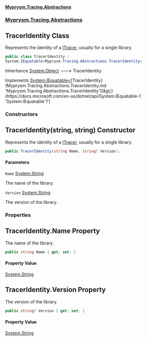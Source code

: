 #### [Myprysm.Tracing.Abstractions](index.md 'index')
### [Myprysm.Tracing.Abstractions](index.md#Myprysm.Tracing.Abstractions 'Myprysm.Tracing.Abstractions')

## TracerIdentity Class

Represents the identity of a [ITracer](Myprysm.Tracing.Abstractions.ITracer.md 'Myprysm.Tracing.Abstractions.ITracer'), usually for a single library.

```csharp
public class TracerIdentity :
System.IEquatable<Myprysm.Tracing.Abstractions.TracerIdentity>
```

Inheritance [System.Object](https://docs.microsoft.com/en-us/dotnet/api/System.Object 'System.Object') &#129106; TracerIdentity

Implements [System.IEquatable&lt;](https://docs.microsoft.com/en-us/dotnet/api/System.IEquatable-1 'System.IEquatable`1')[TracerIdentity](Myprysm.Tracing.Abstractions.TracerIdentity.md 'Myprysm.Tracing.Abstractions.TracerIdentity')[&gt;](https://docs.microsoft.com/en-us/dotnet/api/System.IEquatable-1 'System.IEquatable`1')
### Constructors

<a name='Myprysm.Tracing.Abstractions.TracerIdentity.TracerIdentity(string,string)'></a>

## TracerIdentity(string, string) Constructor

Represents the identity of a [ITracer](Myprysm.Tracing.Abstractions.ITracer.md 'Myprysm.Tracing.Abstractions.ITracer'), usually for a single library.

```csharp
public TracerIdentity(string Name, string? Version);
```
#### Parameters

<a name='Myprysm.Tracing.Abstractions.TracerIdentity.TracerIdentity(string,string).Name'></a>

`Name` [System.String](https://docs.microsoft.com/en-us/dotnet/api/System.String 'System.String')

The name of the library.

<a name='Myprysm.Tracing.Abstractions.TracerIdentity.TracerIdentity(string,string).Version'></a>

`Version` [System.String](https://docs.microsoft.com/en-us/dotnet/api/System.String 'System.String')

The version of the library.
### Properties

<a name='Myprysm.Tracing.Abstractions.TracerIdentity.Name'></a>

## TracerIdentity.Name Property

The name of the library.

```csharp
public string Name { get; set; }
```

#### Property Value
[System.String](https://docs.microsoft.com/en-us/dotnet/api/System.String 'System.String')

<a name='Myprysm.Tracing.Abstractions.TracerIdentity.Version'></a>

## TracerIdentity.Version Property

The version of the library.

```csharp
public string? Version { get; set; }
```

#### Property Value
[System.String](https://docs.microsoft.com/en-us/dotnet/api/System.String 'System.String')